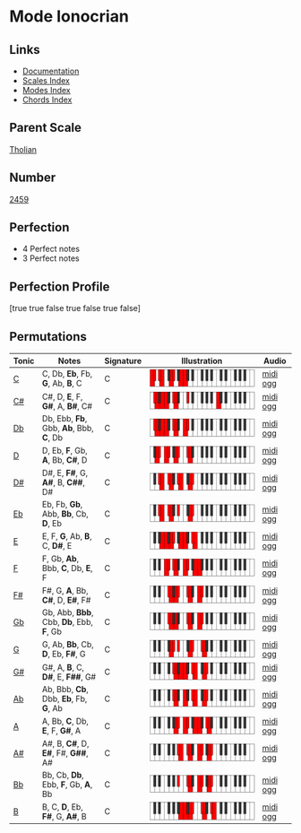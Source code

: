 # Mode Ionocrian

## Links

- [Documentation](index.md)
- [Scales Index](Scales.md)
- [Modes Index](Modes.md)
- [Chords Index](Chords.md)

## Parent Scale

[Tholian](ScaleTholian.md)

## Number

[2459](https://ianring.com/musictheory/scales/2459)

## Perfection

- 4 Perfect notes
- 3 Perfect notes

## Perfection Profile

[true true false true false true false]

## Permutations

| Tonic | Notes | Signature | Illustration | Audio |
|-------|-------|-----------|--------------|-------|
| [C](ModeCNaturalIonocrian.md) | C, Db, **Eb**, Fb, **G**, Ab, **B**, C | C | ![CNaturalIonocrian](ModeCNaturalIonocrian.png) | [midi](ModeCNaturalIonocrian.mid) [ogg](ModeCNaturalIonocrian.ogg) |
| [C#](ModeCSharpIonocrian.md) | C#, D, **E**, F, **G#**, A, **B#**, C# | C | ![CSharpIonocrian](ModeCSharpIonocrian.png) | [midi](ModeCSharpIonocrian.mid) [ogg](ModeCSharpIonocrian.ogg) |
| [Db](ModeDFlatIonocrian.md) | Db, Ebb, **Fb**, Gbb, **Ab**, Bbb, **C**, Db | C | ![DFlatIonocrian](ModeDFlatIonocrian.png) | [midi](ModeDFlatIonocrian.mid) [ogg](ModeDFlatIonocrian.ogg) |
| [D](ModeDNaturalIonocrian.md) | D, Eb, **F**, Gb, **A**, Bb, **C#**, D | C | ![DNaturalIonocrian](ModeDNaturalIonocrian.png) | [midi](ModeDNaturalIonocrian.mid) [ogg](ModeDNaturalIonocrian.ogg) |
| [D#](ModeDSharpIonocrian.md) | D#, E, **F#**, G, **A#**, B, **C##**, D# | C | ![DSharpIonocrian](ModeDSharpIonocrian.png) | [midi](ModeDSharpIonocrian.mid) [ogg](ModeDSharpIonocrian.ogg) |
| [Eb](ModeEFlatIonocrian.md) | Eb, Fb, **Gb**, Abb, **Bb**, Cb, **D**, Eb | C | ![EFlatIonocrian](ModeEFlatIonocrian.png) | [midi](ModeEFlatIonocrian.mid) [ogg](ModeEFlatIonocrian.ogg) |
| [E](ModeENaturalIonocrian.md) | E, F, **G**, Ab, **B**, C, **D#**, E | C | ![ENaturalIonocrian](ModeENaturalIonocrian.png) | [midi](ModeENaturalIonocrian.mid) [ogg](ModeENaturalIonocrian.ogg) |
| [F](ModeFNaturalIonocrian.md) | F, Gb, **Ab**, Bbb, **C**, Db, **E**, F | C | ![FNaturalIonocrian](ModeFNaturalIonocrian.png) | [midi](ModeFNaturalIonocrian.mid) [ogg](ModeFNaturalIonocrian.ogg) |
| [F#](ModeFSharpIonocrian.md) | F#, G, **A**, Bb, **C#**, D, **E#**, F# | C | ![FSharpIonocrian](ModeFSharpIonocrian.png) | [midi](ModeFSharpIonocrian.mid) [ogg](ModeFSharpIonocrian.ogg) |
| [Gb](ModeGFlatIonocrian.md) | Gb, Abb, **Bbb**, Cbb, **Db**, Ebb, **F**, Gb | C | ![GFlatIonocrian](ModeGFlatIonocrian.png) | [midi](ModeGFlatIonocrian.mid) [ogg](ModeGFlatIonocrian.ogg) |
| [G](ModeGNaturalIonocrian.md) | G, Ab, **Bb**, Cb, **D**, Eb, **F#**, G | C | ![GNaturalIonocrian](ModeGNaturalIonocrian.png) | [midi](ModeGNaturalIonocrian.mid) [ogg](ModeGNaturalIonocrian.ogg) |
| [G#](ModeGSharpIonocrian.md) | G#, A, **B**, C, **D#**, E, **F##**, G# | C | ![GSharpIonocrian](ModeGSharpIonocrian.png) | [midi](ModeGSharpIonocrian.mid) [ogg](ModeGSharpIonocrian.ogg) |
| [Ab](ModeAFlatIonocrian.md) | Ab, Bbb, **Cb**, Dbb, **Eb**, Fb, **G**, Ab | C | ![AFlatIonocrian](ModeAFlatIonocrian.png) | [midi](ModeAFlatIonocrian.mid) [ogg](ModeAFlatIonocrian.ogg) |
| [A](ModeANaturalIonocrian.md) | A, Bb, **C**, Db, **E**, F, **G#**, A | C | ![ANaturalIonocrian](ModeANaturalIonocrian.png) | [midi](ModeANaturalIonocrian.mid) [ogg](ModeANaturalIonocrian.ogg) |
| [A#](ModeASharpIonocrian.md) | A#, B, **C#**, D, **E#**, F#, **G##**, A# | C | ![ASharpIonocrian](ModeASharpIonocrian.png) | [midi](ModeASharpIonocrian.mid) [ogg](ModeASharpIonocrian.ogg) |
| [Bb](ModeBFlatIonocrian.md) | Bb, Cb, **Db**, Ebb, **F**, Gb, **A**, Bb | C | ![BFlatIonocrian](ModeBFlatIonocrian.png) | [midi](ModeBFlatIonocrian.mid) [ogg](ModeBFlatIonocrian.ogg) |
| [B](ModeBNaturalIonocrian.md) | B, C, **D**, Eb, **F#**, G, **A#**, B | C | ![BNaturalIonocrian](ModeBNaturalIonocrian.png) | [midi](ModeBNaturalIonocrian.mid) [ogg](ModeBNaturalIonocrian.ogg) |
